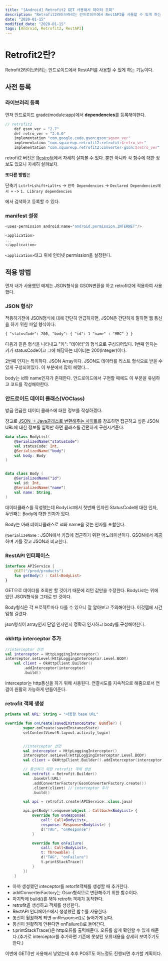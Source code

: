 ```yaml
---
title: "[Android] Retrofit2 GET 사용해서 데이터 조회"
description: "Retrofit2라이브러리는 안드로이드에서 RestAPI를 사용할 수 있게 하는 기능이다."
date: "2020-01-15"
modified_date: "2020-01-15"
tags: [Android, Retrofit2, RestAPI]
---
```


<style>
    .android {
        color: green;
    } 
</style>

# Retrofit2란?

Retrofit2라이브러리는 안드로이드에서 RestAPI를 사용할 수 있게 하는 기능이다.

## 사전 등록

### 라이브러리 등록

먼저 안드로이드 grade(module:app)에서 **dependencies**를 등록해야한다.

```kotlin
// retrofit2
    def gson_ver = "2.7"
    def retro_ver = "2.6.0"
    implementation "com.google.code.gson:gson:$gson_ver"
    implementation "com.squareup.retrofit2:retrofit:$retro_ver"
    implementation "com.squareup.retrofit2:converter-gson:$retro_ver"
```

retrofit2 버전은 [Restrofit](https://square.github.io/retrofit)에서 자세히 살펴볼 수 있다. 뿐만 아니라 각 함수에 대한 정보도 있으니 자세히 살펴보자.

**또다른 방법**은

단축기 `Lctrl+Lshift+Lalt+s` -> `왼쪽 Dependencies` -> `Declared Dependencies에서 +` -> `1. Library dependencies`

에서 검색하고 등록할 수 있다.

### manifest 설정

```kotlin
<uses-permission android:name="android.permission.INTERNET"/>

<application>
...
</application>
```

`<application>`태그 위에 인터넷 permission을 설정한다.

## 적용 방법

먼저 내가 사용했던 예제는 JSON형식을 GSON변환을 하고 retrofit2에 적용하여 사용했다.

### JSON 형식?

적용하기전에 JSON형식에 대해 간단히 언급하자면, JSON은 간단하게 말하면 웹 통신을 하기 위한 파일 형식이다.

```html
{ "statusCode": 200, "body": { "id": 1 "name" : "MBC" } }
```

다음과 같은 형식을 나타내고 "키": "데이터"의 형식으로 구성되어있다. 1번째 인자는 키가 statusCode이고 그에 해당하는 데이터는 200(Integer)이다.

2번째 인자는 특이하다. JSON Array이다. JSON도 데이터를 리스트 형식으로 받을 수 있게 구성되어있다. 이 부분에서 많이 헤맸다...

body는 id와 name인자가 존재한다. 안드로이드에서 구현할 때에도 이 부분을 유념하고 코드를 작성해야한다.

### 안드로이드 데이터 클래스(VOClass)

방금 언급한 데이터 클래스에 대한 정보를 작성하겠다.

참고로 [JSON -> Java클래스로 변환해주는 사이트](http://www.jsonschema2pojo.org/)를 참조하면 접근하고 싶은 JSON URL에 대한 정보를 입력만 하면 클래스를 간편하게 구현시켜준다.

```kotlin
data class BodyList(
    @SerializedName("statusCode")
    val statusCode: Int,
    @SerializedName("body")
    val body: Body
)


data class Body (
    @SerializedName("id")
    val id: Int,
    @SerializedName("name")
    val name: String,
)
```

데이터클래스를 작성했는데 BodyList에서 첫번째 인자인 StatusCode에 대한 인자, 두번째는 Body에 대한 인자가 있다.

Body는 아래 데이터클래스로 id와 name을 갖는 인자를 포함한다.

`@SerializeName` : JSON에서 키값에 접근하기 위한 어노테이션이다. GSON에서 제공하며 키를 갖고 JSON과 비교한다.

### RestAPI 인터페이스

```kotlin
interface APIService {
    @GET("/prod/products")
    fun getBody() : Call<BodyList>
}
```

GET으로 데이터를 조회만 할 것이기 때문에 리턴 값만을 수정한다. BodyList는 위에 있던 JSON형식을 그대로 딴 것이다.

Body형식은 각 프로젝트마다 다를 수 있으니 잘 알아보고 주의해야한다. 이것땜에 시간 엄청 걸렸다.

json형식이 array인지 단일 인자인지 정확히 인지하고 body를 구성해야한다.

### okhttp interceptor 추가

```kotlin
//interceptor 선언
val interceptor = HttpLoggingInterceptor()
interceptor.setLevel(HttpLoggingInterceptor.Level.BODY)
    val client = OkHttpClient.Builder()
        .addInterceptor(interceptor)
        .build()
```

interceptor는 http통신을 하기 위해 사용된다. 연결시도를 지속적으로 해줌으로서 연결이 원활히 가능하게 만들어준다.

### retrofit 객체 생성

```kotlin
private val URL: String = "사용할 base URL"

override fun onCreate(savedInstanceState: Bundle?) {
        super.onCreate(savedInstanceState)
        setContentView(R.layout.activity_login)


        //interceptor 선언
        val interceptor = HttpLoggingInterceptor()
        interceptor.setLevel(HttpLoggingInterceptor.Level.BODY)
        val client = OkHttpClient.Builder().addInterceptor(interceptor).build()

        // 통신하기 위한 retrofit 객체 생성
        val retrofit = Retrofit.Builder()
            .baseUrl(URL)
            .addConverterFactory(GsonConverterFactory.create())
            .client(client) // interceptor 추가
            .build()

        val api = retrofit.create(APIService::class.java)

        api.getBody().enqueue(object : Callback<BodyList> {
            override fun onResponse(
                call: Call<BodyList>,
                response: Response<BodyList>) {
                d("TAG", "onResponse")
            }

            override fun onFailure(
                call: Call<BodyList>,
                t: Throwable) {
                d("TAG", "onFailure")
                t.printStackTrace()
            }
        })
    }
```

- 아까 생성했던 inteceptor를 retorfit객체를 생성할 때 추가한다.
- addConverterFactory는 Gson형식으로 변환해주기 위한 함수이다.
- 마지막에 build()를 해야 retrofit 객체가 동작한다.
- retrofit을 생성하고 객체를 생성한다.
- RestAPI 인터페이스에서 생성했던 함수를 사용한다.
- 통신이 월활하게 되면 onResponse()로 들어가게 된다.
- 통신이 원활하게 안된다면 onFailure()로 들어간다.
- t.printStackTrace()은 http오류를 출력해준다. 오류를 쉽게 확인할 수 있게 해준다.(추가로 interceptor를 추가하면 기존에 못찾던 오류내용을 상세히 보여주기도 한다.)

이번에 GET()만 사용해서 넣었는데 추후 POST도 어느정도 진행되면 추가할 계획이다.

